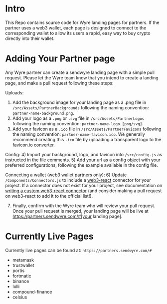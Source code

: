 
# Intro
This Repo contains source code for Wyre landing pages for partners. If the partner uses a web3 wallet, each page is designed to connect to the corresponding wallet to allow its users a rapid, easy way to buy crypto directly into their wallet. 

# Adding Your Partner page
Any Wyre partner can create a sendwyre landing page with a simple pull request. Please let the Wyre team know that you intend to create a landing page, and make a pull request following these steps:

Uploads: 
1) Add the background image for your landing page as a .png file in `/src/Assets/PartnerBackgrounds` following the naming convention: `partner-name-background.png`.
2) Add your logo as a `.png` or `.svg` file in `/src/Assets/PartnerLogos` following the naming convention: `partner-name-logo.[png/svg]`.
3) Add your favicon as a `.ico` file in `/src/Assets/PartnerFavicons` following the naming convention: `partner-name-favicon.ico`. We generally recommend creating this `.ico` file by uploading a transparent logo to the [favicon.io converter](https://favicon.io/favicon-converter/).

Config: 
4) Import your background, logo, and favicon into `/src/config.js` as instructed in the file comments.
5) Add your url as a config object with your preferred configurations, following the example available in the config file.

Connecting a wallet (web3 wallet partners only):
6) Update `/Components/Connectors.js` to include a [web3-react](https://noahzinsmeister.gitbook.io/web3-react/v/latest/connectors) connector for your project. If a connector does not exist for your project, see documentation on [writing a custom web3-react connector](https://noahzinsmeister.gitbook.io/web3-react/v/latest/custom-connectors) (and consider making a pull request on web3-react to add it to the official list!).

7) Finally, confirm with the Wyre team who will review your pull request. Once your pull request is merged, your landing page will be live at https://partners.sendwyre.com/#[your landing page].

# Currently Live Pages

Currently live pages can be found at: `https://partners.sendwyre.com/#`
- metamask
- trustwallet
- portis
- fortmatic
- binance
- lolli
- compound-finance
- celsius